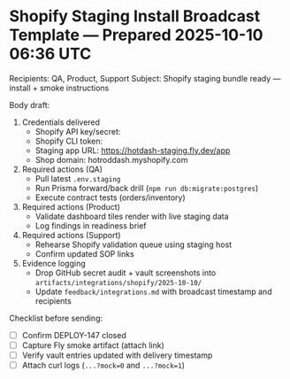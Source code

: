 # Shopify Staging Install Broadcast Template — Prepared 2025-10-10 06:36 UTC

Recipients: QA, Product, Support
Subject: Shopify staging bundle ready — install + smoke instructions

Body draft:
1. Credentials delivered
   - Shopify API key/secret: <link to vault>
   - Shopify CLI token: <link to vault>
   - Staging app URL: https://hotdash-staging.fly.dev/app
   - Shop domain: hotroddash.myshopify.com
2. Required actions (QA)
   - Pull latest `.env.staging`
   - Run Prisma forward/back drill (`npm run db:migrate:postgres`)
   - Execute contract tests (orders/inventory)
3. Required actions (Product)
   - Validate dashboard tiles render with live staging data
   - Log findings in readiness brief
4. Required actions (Support)
   - Rehearse Shopify validation queue using staging host
   - Confirm updated SOP links
5. Evidence logging
   - Drop GitHub secret audit + vault screenshots into `artifacts/integrations/shopify/2025-10-10/`
   - Update `feedback/integrations.md` with broadcast timestamp and recipients

Checklist before sending:
- [ ] Confirm DEPLOY-147 closed
- [ ] Capture Fly smoke artifact (attach link)
- [ ] Verify vault entries updated with delivery timestamp
- [ ] Attach curl logs (`...?mock=0` and `...?mock=1`)

